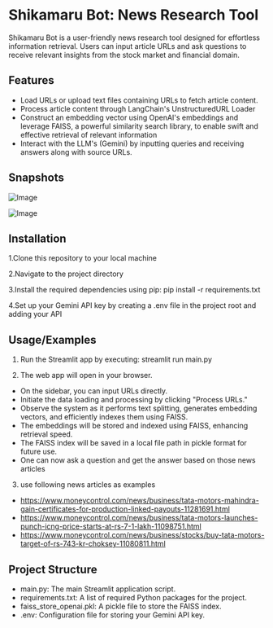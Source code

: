 # Shikamaru Bot: News Research Tool 

Shikamaru Bot is a user-friendly news research tool designed for effortless information retrieval. Users can input article URLs and ask questions to receive relevant insights from the stock market and financial domain.

## Features

- Load URLs or upload text files containing URLs to fetch article content.
- Process article content through LangChain's UnstructuredURL Loader
- Construct an embedding vector using OpenAI's embeddings and leverage FAISS, a powerful similarity search library, to enable swift and effective retrieval of relevant information
- Interact with the LLM's (Gemini) by inputting queries and receiving answers along with source URLs.

## Snapshots
![Image](https://github.com/user-attachments/assets/e732b1da-75aa-4470-8945-fdfcaf2db432)


![Image](https://github.com/user-attachments/assets/71685840-ac7d-457f-b2a2-13f16bd45720)

## Installation

1.Clone this repository to your local machine

2.Navigate to the project directory

3.Install the required dependencies using pip: pip install -r requirements.txt

4.Set up your Gemini API key by creating a .env file in the project root and adding your API

## Usage/Examples

1. Run the Streamlit app by executing: streamlit run main.py

2. The web app will open in your browser.
  - On the sidebar, you can input URLs directly.
  - Initiate the data loading and processing by clicking "Process URLs."
  - Observe the system as it performs text splitting, generates embedding vectors, and efficiently indexes them using FAISS.
  - The embeddings will be stored and indexed using FAISS, enhancing retrieval speed.
  - The FAISS index will be saved in a local file path in pickle format for future use.
  - One can now ask a question and get the answer based on those news articles
    
3. use following news articles as examples
  - https://www.moneycontrol.com/news/business/tata-motors-mahindra-gain-certificates-for-production-linked-payouts-11281691.html
  - https://www.moneycontrol.com/news/business/tata-motors-launches-punch-icng-price-starts-at-rs-7-1-lakh-11098751.html
  - https://www.moneycontrol.com/news/business/stocks/buy-tata-motors-target-of-rs-743-kr-choksey-11080811.html

    
## Project Structure

- main.py: The main Streamlit application script.
- requirements.txt: A list of required Python packages for the project.
- faiss_store_openai.pkl: A pickle file to store the FAISS index.
- .env: Configuration file for storing your Gemini API key.
